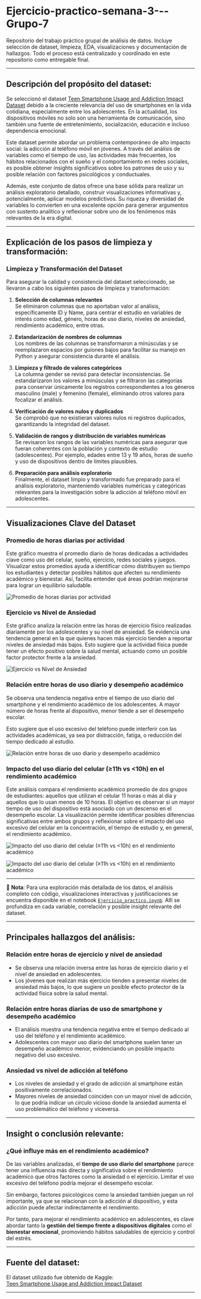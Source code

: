 # Ejercicio-practico-semana-3---Grupo-7

Repositorio del trabajo práctico grupal de análisis de datos. Incluye selección de dataset, limpieza, EDA, visualizaciones y documentación de hallazgos. Todo el proceso está centralizado y coordinado en este repositorio como entregable final.

---

## Descripción del propósito del dataset:

Se seleccionó el dataset [Teen Smartphone Usage and Addiction Impact Dataset](https://www.kaggle.com/datasets/sumedh1507/teen-phone-addiction/data) debido a la creciente relevancia del uso de smartphones en la vida cotidiana, especialmente entre los adolescentes. En la actualidad, los dispositivos móviles no solo son una herramienta de comunicación, sino también una fuente de entretenimiento, socialización, educación e incluso dependencia emocional.

Este dataset permite abordar un problema contemporáneo de alto impacto social: la adicción al teléfono móvil en jóvenes. A través del análisis de variables como el tiempo de uso, las actividades más frecuentes, los hábitos relacionados con el sueño y el comportamiento en redes sociales, es posible obtener insights significativos sobre los patrones de uso y su posible relación con factores psicológicos y conductuales.

Además, este conjunto de datos ofrece una base sólida para realizar un análisis exploratorio detallado, construir visualizaciones informativas y, potencialmente, aplicar modelos predictivos. Su riqueza y diversidad de variables lo convierten en una excelente opción para generar argumentos con sustento analítico y reflexionar sobre uno de los fenómenos más relevantes de la era digital.

---

## Explicación de los pasos de limpieza y transformación:

### Limpieza y Transformación del Dataset

Para asegurar la calidad y consistencia del dataset seleccionado, se llevaron a cabo los siguientes pasos de limpieza y transformación:

1. **Selección de columnas relevantes**  
   Se eliminaron columnas que no aportaban valor al análisis, específicamente ID y Name, para centrar el estudio en variables de interés como edad, género, horas de uso diario, niveles de ansiedad, rendimiento académico, entre otras.

2. **Estandarización de nombres de columnas**  
   Los nombres de las columnas se transformaron a minúsculas y se reemplazaron espacios por guiones bajos para facilitar su manejo en Python y asegurar consistencia durante el análisis.

3. **Limpieza y filtrado de valores categóricos**  
   La columna gender se revisó para detectar inconsistencias. Se estandarizaron los valores a minúsculas y se filtraron las categorías para conservar únicamente los registros correspondientes a los géneros masculino (male) y femenino (female), eliminando otros valores para focalizar el análisis.

4. **Verificación de valores nulos y duplicados**  
   Se comprobó que no existieran valores nulos ni registros duplicados, garantizando la integridad del dataset.

5. **Validación de rangos y distribución de variables numéricas**  
   Se revisaron los rangos de las variables numéricas para asegurar que fueran coherentes con la población y contexto de estudio (adolescentes). Por ejemplo, edades entre 13 y 19 años, horas de sueño y uso de dispositivos dentro de límites plausibles.

6. **Preparación para análisis exploratorio**  
   Finalmente, el dataset limpio y transformado fue preparado para el análisis exploratorio, manteniendo variables numéricas y categóricas relevantes para la investigación sobre la adicción al teléfono móvil en adolescentes.

---
## Visualizaciones Clave del Dataset

### Promedio de horas diarias por actividad

Este gráfico muestra el promedio diario de horas dedicadas a actividades clave como uso del celular, sueño, ejercicio, redes sociales y juegos. Visualizar estos promedios ayuda a identificar cómo distribuyen su tiempo los estudiantes y detectar posibles hábitos que afecten su rendimiento académico y bienestar. Así, facilita entender qué áreas podrían mejorarse para lograr un equilibrio saludable.

![Promedio de horas diarias por actividad](figures/promedio_horas_actividad.png)

### Ejercicio vs Nivel de Ansiedad

Este gráfico analiza la relación entre las horas de ejercicio físico realizadas diariamente por los adolescentes y su nivel de ansiedad. Se evidencia una tendencia general en la que quienes hacen más ejercicio tienden a reportar niveles de ansiedad más bajos. Esto sugiere que la actividad física puede tener un efecto positivo sobre la salud mental, actuando como un posible factor protector frente a la ansiedad.


![Ejercicio vs Nivel de Ansiedad](figures/Ejercicio_vs_Nivel_Ansiedad.png)

### Relación entre horas de uso diario y desempeño académico

Se observa una tendencia negativa entre el tiempo de uso diario del smartphone y el rendimiento académico de los adolescentes. A mayor número de horas frente al dispositivo, menor tiende a ser el desempeño escolar.

Esto sugiere que el uso excesivo del teléfono puede interferir con las actividades académicas, ya sea por distracción, fatiga, o reducción del tiempo dedicado al estudio.

![Relación entre horas de uso diario y desempeño académico](figures/relacion_horas_uso_diario_y_desempeño_academico.png)

### Impacto del uso diario del celular (≥11h vs <10h) en el rendimiento académico

Este análisis compara el rendimiento académico promedio de dos grupos de estudiantes: aquellos que utilizan el celular 11 horas o más al día y aquellos que lo usan menos de 10 horas. El objetivo es observar si un mayor tiempo de uso del dispositivo está asociado con un descenso en el desempeño escolar. La visualización permite identificar posibles diferencias significativas entre ambos grupos y reflexionar sobre el impacto del uso excesivo del celular en la concentración, el tiempo de estudio y, en general, el rendimiento académico.

![Impacto del uso diario del celular (≥11h vs <10h) en el rendimiento académico](figures/promedios_estudiantes_uso_celular_menor10horas.png)

![Impacto del uso diario del celular (≥11h vs <10h) en el rendimiento académico](figures/promedios_estudiantes_uso_celular_mayor_11horas.png)

---

📌 **Nota**: Para una exploración más detallada de los datos, el análisis completo con código, visualizaciones interactivas y justificaciones se encuentra disponible en el notebook [`Ejercicio_practico.ipynb`](Ejercicio_practico.ipynb). Allí se profundiza en cada variable, correlación y posible insight relevante del dataset.

---
## Principales hallazgos del análisis:

### Relación entre horas de ejercicio y nivel de ansiedad
- Se observa una relación inversa entre las horas de ejercicio diario y el nivel de ansiedad en adolescentes.  
- Los jóvenes que realizan más ejercicio tienden a presentar niveles de ansiedad más bajos, lo que sugiere un posible efecto protector de la actividad física sobre la salud mental.

### Relación entre horas diarias de uso de smartphone y desempeño académico
- El análisis muestra una tendencia negativa entre el tiempo dedicado al uso del teléfono y el rendimiento académico.  
- Adolescentes con mayor uso diario del smartphone suelen tener un desempeño académico menor, evidenciando un posible impacto negativo del uso excesivo.

### Ansiedad vs nivel de adicción al teléfono
- Los niveles de ansiedad y el grado de adicción al smartphone están positivamente correlacionados.  
- Mayores niveles de ansiedad coinciden con un mayor nivel de adicción, lo que podría indicar un círculo vicioso donde la ansiedad aumenta el uso problemático del teléfono y viceversa.

---

## Insight o conclusión relevante:

### ¿Qué influye más en el rendimiento académico?

De las variables analizadas, el **tiempo de uso diario del smartphone** parece tener una influencia más directa y significativa sobre el rendimiento académico que otros factores como la ansiedad o el ejercicio. Limitar el uso excesivo del teléfono podría mejorar el desempeño escolar. 

Sin embargo, factores psicológicos como la ansiedad también juegan un rol importante, ya que se relacionan con la adicción al dispositivo, y esta adicción puede afectar indirectamente el rendimiento. 

Por tanto, para mejorar el rendimiento académico en adolescentes, es clave abordar tanto la **gestión del tiempo frente a dispositivos digitales** como el **bienestar emocional**, promoviendo hábitos saludables de ejercicio y control del estrés.

---

## Fuente del dataset:

El dataset utilizado fue obtenido de Kaggle:  
[Teen Smartphone Usage and Addiction Impact Dataset](https://www.kaggle.com/datasets/sumedh1507/teen-phone-addiction/data)

---
